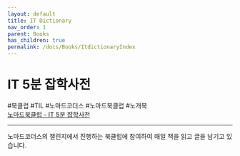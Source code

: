 ```yaml
---
layout: default
title: IT Dictionary
nav_order: 1
parent: Books
has_children: true
permalink: /docs/Books/ItdictionaryIndex
---
```


# **IT 5분 잡학사전**

\#북클럽 \#TIL \#노마드코더스 \#노마드북클럽 \#노개북   
[노마드북클럽 - IT 5분 잡학사전](https://nomadcoders.co/c/it-dictionary/lobby)

---

노마드코더스의 챌린지에서 진행하는 북클럽에 참여하여 매일 책을 읽고 글을 남기고 있습니다.